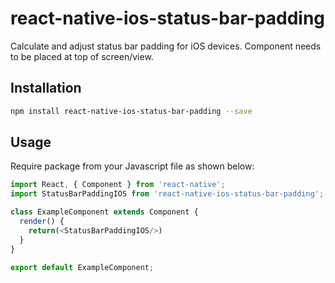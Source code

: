 # react-native-ios-status-bar-padding

Calculate and adjust status bar padding for iOS devices. 
Component needs to be placed at top of screen/view.

## Installation

```bash
npm install react-native-ios-status-bar-padding --save
```

## Usage

Require package from your Javascript file as shown below:

```js
import React, { Component } from 'react-native';
import StatusBarPaddingIOS from 'react-native-ios-status-bar-padding';

class ExampleComponent extends Component {
  render() {
    return(<StatusBarPaddingIOS/>)
  }
}

export default ExampleComponent;
```
